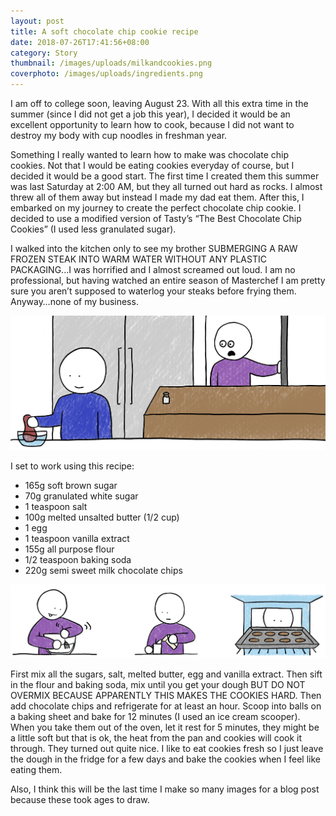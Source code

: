 ```yaml
---
layout: post
title: A soft chocolate chip cookie recipe
date: 2018-07-26T17:41:56+08:00
category: Story
thumbnail: /images/uploads/milkandcookies.png
coverphoto: /images/uploads/ingredients.png
---
```

I am off to college soon, leaving August 23. With all this extra time in the summer (since I did not get a job this year), I decided it would be an excellent opportunity to learn how to cook, because I did not want to destroy my body with cup noodles in freshman year. 

Something I really wanted to learn how to make was chocolate chip cookies. Not that I would be eating cookies everyday of course, but I decided it would be a good start. The first time I created them this summer was last Saturday at 2:00 AM, but they all turned out hard as rocks. I almost threw all of them away but instead I made my dad eat them. After this, I embarked on my journey to create the perfect chocolate chip cookie. I decided to use a modified version of Tasty’s “The Best Chocolate Chip Cookies” (I used less granulated sugar).

I walked into the kitchen only to see my brother SUBMERGING A RAW FROZEN STEAK INTO WARM WATER WITHOUT ANY PLASTIC PACKAGING...I was horrified and I almost screamed out loud. I am no professional, but having watched an entire season of Masterchef I am pretty sure you aren’t supposed to waterlog your steaks before frying them. Anyway…none of my business. 

![Steak in water](/images/uploads/steak.png)

I set to work using this recipe: 

* 165g soft brown sugar
* 70g granulated white sugar
* 1 teaspoon salt
* 100g melted unsalted butter (1/2 cup)
* 1 egg
* 1 teaspoon vanilla extract
* 155g all purpose flour
* 1/2 teaspoon baking soda
* 220g semi sweet milk chocolate chips 

![Making cookies](/images/uploads/baking.png)

First mix all the sugars, salt, melted butter, egg and vanilla extract. Then sift in the flour and baking soda, mix until you get your dough BUT DO NOT OVERMIX BECAUSE APPARENTLY THIS MAKES THE COOKIES HARD. Then add chocolate chips and refrigerate for at least an hour. Scoop into balls on a baking sheet and bake for 12 minutes (I used an ice cream scooper). When you take them out of the oven, let it rest for 5 minutes, they might be a little soft but that is ok, the heat from the pan and cookies will cook it through. They turned out quite nice. I like to eat cookies fresh so I just leave the dough in the fridge for a few days and bake the cookies when I feel like eating them.

Also, I think this will be the last time I make so many images for a blog post because these took ages to draw.